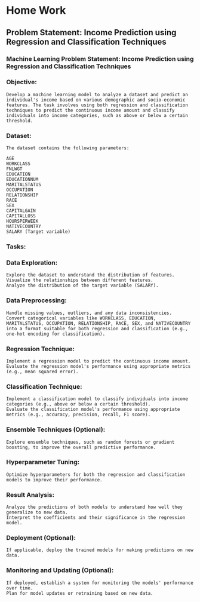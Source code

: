 # Home Work

## Problem Statement: Income Prediction using Regression and Classification Techniques

### Machine Learning Problem Statement: Income Prediction using Regression and Classification Techniques

### Objective:
    Develop a machine learning model to analyze a dataset and predict an individual's income based on various demographic and socio-economic features. The task involves using both regression and classification techniques to predict the continuous income amount and classify individuals into income categories, such as above or below a certain threshold.

### Dataset:
    The dataset contains the following parameters:
    
    AGE
    WORKCLASS
    FNLWGT
    EDUCATION
    EDUCATIONNUM
    MARITALSTATUS
    OCCUPATION
    RELATIONSHIP
    RACE
    SEX
    CAPITALGAIN
    CAPITALLOSS
    HOURSPERWEEK
    NATIVECOUNTRY
    SALARY (Target variable)

### Tasks:

### Data Exploration:

    Explore the dataset to understand the distribution of features.
    Visualize the relationships between different features.
    Analyze the distribution of the target variable (SALARY).
### Data Preprocessing:

    Handle missing values, outliers, and any data inconsistencies.
    Convert categorical variables like WORKCLASS, EDUCATION, MARITALSTATUS, OCCUPATION, RELATIONSHIP, RACE, SEX, and NATIVECOUNTRY into a format suitable for both regression and classification (e.g., one-hot encoding for classification).
### Regression Technique:

    Implement a regression model to predict the continuous income amount.
    Evaluate the regression model's performance using appropriate metrics (e.g., mean squared error).
### Classification Technique:

    Implement a classification model to classify individuals into income categories (e.g., above or below a certain threshold).
    Evaluate the classification model's performance using appropriate metrics (e.g., accuracy, precision, recall, F1 score).
### Ensemble Techniques (Optional):

    Explore ensemble techniques, such as random forests or gradient boosting, to improve the overall predictive performance.
### Hyperparameter Tuning:

    Optimize hyperparameters for both the regression and classification models to improve their performance.
### Result Analysis:

    Analyze the predictions of both models to understand how well they generalize to new data.
    Interpret the coefficients and their significance in the regression model.
### Deployment (Optional):

    If applicable, deploy the trained models for making predictions on new data.
### Monitoring and Updating (Optional):

    If deployed, establish a system for monitoring the models' performance over time.
    Plan for model updates or retraining based on new data.

